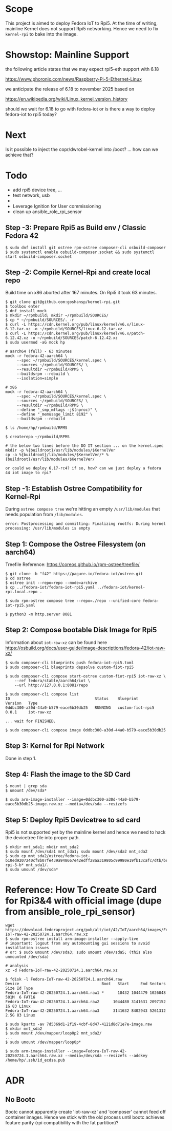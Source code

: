 # Scope
This project is aimed to deploy Fedora IoT to Rpi5. At the time of writing, mainline Kernel does not support Rpi5 networking. Hence we need to fix `kernel-rpi` to bake into the image.


# Showstop: Mainline Support
the following article states that we may expect rpi5-eth support with 6.18 

https://www.phoronix.com/news/Raspberry-Pi-5-Ethernet-Linux

we anticipate the release of 6.18 to november 2025 based on 

https://en.wikipedia.org/wiki/Linux_kernel_version_history

should we wait for 6.18 to go with fedora-iot or is there a way to deploy fedora-iot to rpi5 today?


# Next
Is it possible to inject the copr/dwrobel-kernel into /boot? ... how can we achieve that?


# Todo
- add rpi5 device tree, ...
- test network, usb
- 
- Leverage Ignition for User commissioning
- clean up ansible_role_rpi_sensor


## Step -3: Prepare Rpi5 as Build env / Classic Fedora 42
```
$ sudo dnf install git ostree rpm-ostree composer-cli osbuild-composer
$ sudo systemctl enable osbuild-composer.socket && sudo systemctl start osbuild-composer.socket
```

## Step -2: Compile Kernel-Rpi and create local repo
Build time on x86 aborted after 167 minutes. On Rpi5 it took 63 minutes.
```
$ git clone git@github.com:goshansp/kernel-rpi.git
$ toolbox enter
$ dnf install mock
$ mkdir ~/rpmbuild; mkdir ~/rpmbuild/SOURCES/
$ cp * ~/rpmbuild/SOURCES/. -r
$ curl -L https://cdn.kernel.org/pub/linux/kernel/v6.x/linux-6.12.tar.xz -o ~/rpmbuild/SOURCES/linux-6.12.tar.xz
$ curl -L https://cdn.kernel.org/pub/linux/kernel/v6.x/patch-6.12.42.xz -o ~/rpmbuild/SOURCES/patch-6.12.42.xz
$ sudo usermod -aG mock hp

# aarch64 (full) - 63 minutes
mock -r fedora-42-aarch64 \
     --spec ~/rpmbuild/SOURCES/kernel.spec \
     --sources ~/rpmbuild/SOURCES/ \
     --resultdir ~/rpmbuild/RPMS \
     --buildsrpm --rebuild \
     --isolation=simple

# x86
mock -r fedora-42-aarch64 \
     --spec ~/rpmbuild/SOURCES/kernel.spec \
     --sources ~/rpmbuild/SOURCES/ \
     --resultdir ~/rpmbuild/RPMS \
     --define "_smp_mflags -j$(nproc)" \
     --define "_memusage_limit 8192" \
     --buildsrpm --rebuild

$ ls /home/hp/rpmbuild/RPMS

$ createrepo ~/rpmbuild/RPMS

# the below two lines before the DO IT section ... on the kernel.spec
mkdir -p %{buildroot}/usr/lib/modules/$KernelVer
cp -a %{buildroot}/lib/modules/$KernelVer/* %{buildroot}/usr/lib/modules/$KernelVer/

or could we deploy 6.17-rc4? if so, how? can we just deploy a fedora 44 iot image to rpi?

```

## Step -1: Establish Ostree Compatibility for Kernel-Rpi
During `ostree compose tree` we're hitting an empty `/usr/lib/modules` that needs population from `/lib/modules`.
```
error: Postprocessing and committing: Finalizing rootfs: During kernel processing: /usr/lib/modules is empty

```

## Step 1: Compose the Ostree Filesystem (on aarch64)
Treefile Reference: https://coreos.github.io/rpm-ostree/treefile/
```
$ git clone -b "f42" https://pagure.io/fedora-iot/ostree.git
$ cd ostree
$ ostree init --repo=repo --mode=archive
$ cp ../fedora-iot/fedora-iot-rpi5.yaml ../fedora-iot/kernel-rpi.local.repo .

$ sudo rpm-ostree compose tree --repo=./repo --unified-core fedora-iot-rpi5.yaml

$ python3 -m http.server 8081
```

## Step 2: Compose bootable Disk Image for Rpi5
Information about `iot-raw-xz` can be found here https://osbuild.org/docs/user-guide/image-descriptions/fedora-42/iot-raw-xz/
```
$ sudo composer-cli blueprints push fedora-iot-rpi5.toml
$ sudo composer-cli blueprints depsolve custom-fiot-rpi5

$ sudo composer-cli compose start-ostree custom-fiot-rpi5 iot-raw-xz \
    --ref fedora/stable/aarch64/iot \
    --url http://127.0.0.1:8081/repo

$ sudo composer-cli compose list
ID                                     Status    Blueprint          Version   Type
0ddbc300-a30d-44a0-b579-eace5b30db25   RUNNING   custom-fiot-rpi5   0.0.1     iot-raw-xz

... wait for FINISHED.

$ sudo composer-cli compose image 0ddbc300-a30d-44a0-b579-eace5b30db25
```

## Step 3: Kernel for Rpi Network
Done in step 1.

## Step 4: Flash the image to the SD Card
```
$ mount | grep sda
$ umount /dev/sda*

$ sudo arm-image-installer --image=0ddbc300-a30d-44a0-b579-eace5b30db25-image.raw.xz --media=/dev/sda --resizefs

```

## Step 5: Deploy Rpi5 Devicetree to sd card
Rpi5 is not supported yet by the mainline kernel and hence we need to hack the devicetree file into proper path.
```
$ mkdir mnt_sda1; mkdir mnt_sda2
$ sudo mount /dev/sda1 mnt_sda1; sudo mount /dev/sda2 mnt_sda2
$ sudo cp mnt_sda2/ostree/fedora-iot-b10ed9207240cf8b07fe439a948667e42edff28aa319805c99980e19fb13cafc/dtb/broadcom/bcm2712-rpi-5-b* mnt_sda1/.
$ sudo umount /dev/sda*
```


# Reference: How To Create SD Card for Rpi3&4 with official image (dupe from ansible_role_rpi_sensor)
```
wget https://download.fedoraproject.org/pub/alt/iot/42/IoT/aarch64/images/Fedora-IoT-raw-42-20250724.1.aarch64.raw.xz
$ sudo rpm-ostree install arm-image-installer --apply-live
# important: logout from any automounting gui sessions to avoid installation issues
# or: $ sudo umount /dev/sda3; sudo umount /dev/sda5; (this also unmounted /dev/sda)

# analysis
xz -d Fedora-IoT-raw-42-20250724.1.aarch64.raw.xz

$ fdisk -l Fedora-IoT-raw-42-20250724.1.aarch64.raw
Device                                    Boot   Start     End Sectors  Size Id Type
Fedora-IoT-raw-42-20250724.1.aarch64.raw1 *      18432 1044479 1026048  501M  6 FAT16
Fedora-IoT-raw-42-20250724.1.aarch64.raw2      1044480 3141631 2097152    1G 83 Linux
Fedora-IoT-raw-42-20250724.1.aarch64.raw3      3141632 8402943 5261312  2.5G 83 Linux

$ sudo kpartx -av 7d5369d1-2f19-4cbf-8d47-4121d8d71e7e-image.raw
$ mkdir mnt_sda2
$ sudo mount /dev/mapper/loop0p2 mnt_sda2/
...
$ sudo umount /dev/mapper/loop0p*

$ sudo arm-image-installer --image=Fedora-IoT-raw-42-20250724.1.aarch64.raw.xz --media=/dev/sda --resizefs --addkey /home/hp/.ssh/id_ecdsa.pub

```


# ADR

## No Bootc
Bootc cannot apparently create 'iot-raw-xz' and 'composer' cannot feed off container images. Hence we stick with the old process until bootc achieves feature parity (rpi compatibility with the fat partition)?